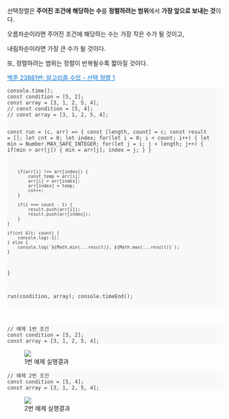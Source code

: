 <p data-ke-size="size16">선택정렬은<span>&nbsp;</span><b>주어진 조건에 해당하는 수</b>를<span>&nbsp;</span><b>정렬하려는 범위</b>에서<span>&nbsp;</span><b>가장 앞으로 보내는 것</b>이다.</p>
<p data-ke-size="size16">오름차순이라면 주어진 조건에 해당하는 수는 가장 작은 수가 될 것이고,</p>
<p data-ke-size="size16">내림차순이라면 가장 큰 수가 될 것이다.</p>
<p data-ke-size="size16">또, 정렬하려는 범위는 정렬이 반복될수록 짧아질 것이다.</p>
<p data-ke-size="size16"><a style="color: #0070d1;" href="https://www.acmicpc.net/problem/23881">백준 23881번: 알고리즘 수업 - 선택 정렬 1</a></p>
<pre id="code_1722448241190" style="background-color: #f8f8f8; color: #383a42;" data-ke-type="codeblock" data-ke-language="javascript"><code>console.time();
const condition = [5, 2];
const array = [3, 1, 2, 5, 4];
// const condition = [5, 4];
// const array = [3, 1, 2, 5, 4];

const run = (c, arr) =&gt; {
    const [length, count] = c;
    const result = [];
    let cnt = 0;
    let index;
    for(let i = 0; i &lt; count; i++) {
        let min = Number.MAX_SAFE_INTEGER;
        for(let j = i; j &lt; length; j++) {
            if(min &gt; arr[j]) {
                min = arr[j];
                index = j;
            }
        }
        
        if(arr[i] !== arr[index]) {
            const temp = arr[i];
            arr[i] = arr[index];
            arr[index] = temp;
            cnt++;
        }

        if(i === count - 1) {
            result.push(arr[i]);
            result.push(arr[index]);
        }
    }

    if(cnt &lt; count) {
        console.log(-1);
    } else {
        console.log(`${Math.min(...result)}, ${Math.max(...result)}`);
    }
}

run(condition, array);
console.timeEnd();</code></pre>
<p data-ke-size="size16">&nbsp;</p>
<pre id="code_1722448241192" style="background-color: #f8f8f8; color: #383a42;" data-ke-type="codeblock" data-ke-language="javascript"><code>// 예제 1번 조건
const condition = [5, 2];
const array = [3, 1, 2, 5, 4];</code></pre>
<p><figure class="imageblock alignLeft" data-ke-mobileStyle="widthOrigin" data-origin-width="290" data-origin-height="92"><span data-url="https://blog.kakaocdn.net/dn/bdXpsj/btsIQ0cx7Hp/WOx7pZfApmGtdDcwfbkIO1/img.png" data-phocus="https://blog.kakaocdn.net/dn/bdXpsj/btsIQ0cx7Hp/WOx7pZfApmGtdDcwfbkIO1/img.png" data-alt="1번 예제 실행결과"><img src="https://blog.kakaocdn.net/dn/bdXpsj/btsIQ0cx7Hp/WOx7pZfApmGtdDcwfbkIO1/img.png" srcset="https://img1.daumcdn.net/thumb/R1280x0/?scode=mtistory2&fname=https%3A%2F%2Fblog.kakaocdn.net%2Fdn%2FbdXpsj%2FbtsIQ0cx7Hp%2FWOx7pZfApmGtdDcwfbkIO1%2Fimg.png" onerror="this.onerror=null; this.src='//t1.daumcdn.net/tistory_admin/static/images/no-image-v1.png'; this.srcset='//t1.daumcdn.net/tistory_admin/static/images/no-image-v1.png';" data-origin-width="290" data-origin-height="92"/></span><figcaption>1번 예제 실행결과</figcaption>
</figure>
</p>
<pre id="code_1722448241193" style="background-color: #f8f8f8; color: #383a42;" data-ke-type="codeblock" data-ke-language="javascript"><code>// 예제 2번 조건
const condition = [5, 4];
const array = [3, 1, 2, 5, 4];</code></pre>
<p><figure class="imageblock alignLeft" data-ke-mobileStyle="widthOrigin" data-origin-width="260" data-origin-height="92"><span data-url="https://blog.kakaocdn.net/dn/4MHxH/btsIQEgqeRy/BTq0VTg7eHfL1h85k3b0bK/img.png" data-phocus="https://blog.kakaocdn.net/dn/4MHxH/btsIQEgqeRy/BTq0VTg7eHfL1h85k3b0bK/img.png" data-alt="2번 예제 실행결과"><img src="https://blog.kakaocdn.net/dn/4MHxH/btsIQEgqeRy/BTq0VTg7eHfL1h85k3b0bK/img.png" srcset="https://img1.daumcdn.net/thumb/R1280x0/?scode=mtistory2&fname=https%3A%2F%2Fblog.kakaocdn.net%2Fdn%2F4MHxH%2FbtsIQEgqeRy%2FBTq0VTg7eHfL1h85k3b0bK%2Fimg.png" onerror="this.onerror=null; this.src='//t1.daumcdn.net/tistory_admin/static/images/no-image-v1.png'; this.srcset='//t1.daumcdn.net/tistory_admin/static/images/no-image-v1.png';" data-origin-width="260" data-origin-height="92"/></span><figcaption>2번 예제 실행결과</figcaption>
</figure>
</p>
<p data-ke-size="size16">&nbsp;</p>